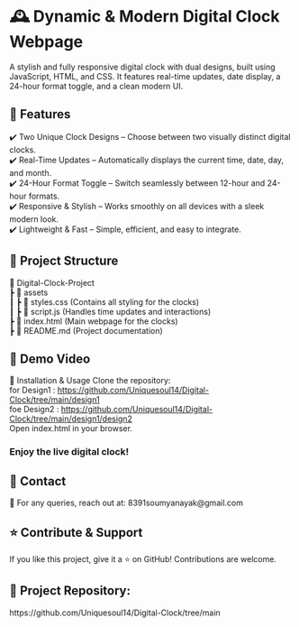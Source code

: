 
<h1>🕰️ Dynamic & Modern Digital Clock Webpage</h1>
A stylish and fully responsive digital clock with dual designs, built using JavaScript, HTML, and CSS. It features real-time updates, date display, a 24-hour format toggle, and a clean modern UI.
<h2>🚀 Features</h2>
✔️ Two Unique Clock Designs – Choose between two visually distinct digital clocks.<br>
✔️ Real-Time Updates – Automatically displays the current time, date, day, and month.<br>
✔️ 24-Hour Format Toggle – Switch seamlessly between 12-hour and 24-hour formats.<br>
✔️ Responsive & Stylish – Works smoothly on all devices with a sleek modern look.<br>
✔️ Lightweight & Fast – Simple, efficient, and easy to integrate.


<h2>📂 Project Structure</h2>

📁 Digital-Clock-Project  
 ┣ 📂 assets  
 ┃ ┣ 📜 styles.css  (Contains all styling for the clocks) <br> 
 ┃ ┣ 📜 script.js   (Handles time updates and interactions)  <br>
 ┣ 📜 index.html    (Main webpage for the clocks)  <br>
 ┣ 📜 README.md     (Project documentation)  

<h2> 🎥 Demo Video</h2>



📜 Installation & Usage
Clone the repository:<br>
for Design1 : https://github.com/Uniquesoul14/Digital-Clock/tree/main/design1<br>
foe Design2 : https://github.com/Uniquesoul14/Digital-Clock/tree/main/design1/design2<br>
Open index.html in your browser.

<h3>Enjoy the live digital clock!</h3>

<h2>📮 Contact</h2>
📧 For any queries, reach out at: 8391soumyanayak@gmail.com

<h2>⭐ Contribute & Support</h2>
If you like this project, give it a ⭐ on GitHub! Contributions are welcome.

<h2>🔗 Project Repository:</h2> https://github.com/Uniquesoul14/Digital-Clock/tree/main


